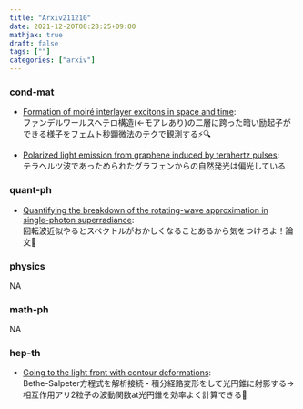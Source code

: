 ```yaml
---
title: "Arxiv211210"
date: 2021-12-20T08:28:25+09:00
mathjax: true
draft: false
tags: [""]
categories: ["arxiv"]
---
```

### cond-mat
- [Formation of moiré interlayer excitons in space and time](https://arxiv.org/abs/2112.05011):  
ファンデルワールスヘテロ構造(←モアレあり)の二層に跨った暗い励起子ができる様子をフェムト秒顕微法のテクで観測する⚡🔍

- [Polarized light emission from graphene induced by terahertz pulses](https://arxiv.org/abs/2112.05007):  
テラヘルツ波であっためられたグラフェンからの自然発光は偏光している


### quant-ph
- [Quantifying the breakdown of the rotating-wave approximation in single-photon superradiance](https://arxiv.org/abs/2112.04952):  
回転波近似やるとスペクトルがおかしくなることあるから気をつけろよ！論文💫


### physics
NA


### math-ph
NA


### hep-th
- [Going to the light front with contour deformations](https://arxiv.org/abs/2112.04858):  
Bethe-Salpeter方程式を解析接続・積分経路変形をして光円錐に射影する→相互作用アリ2粒子の波動関数at光円錐を効率よく計算できる🧮

